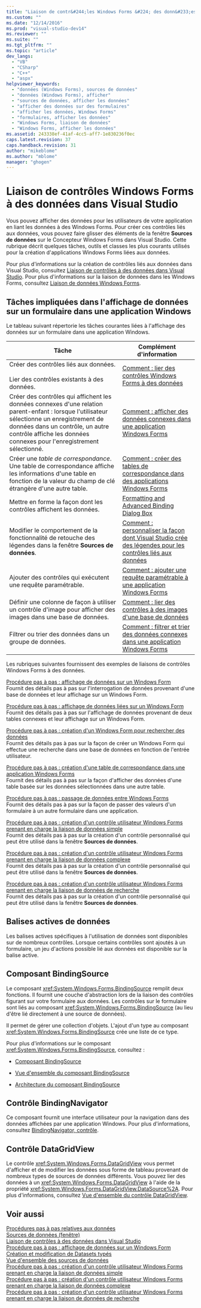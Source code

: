 ```yaml
---
title: "Liaison de contr&#244;les Windows Forms &#224; des donn&#233;es dans Visual Studio | Microsoft Docs"
ms.custom: ""
ms.date: "12/14/2016"
ms.prod: "visual-studio-dev14"
ms.reviewer: ""
ms.suite: ""
ms.tgt_pltfrm: ""
ms.topic: "article"
dev_langs: 
  - "VB"
  - "CSharp"
  - "C++"
  - "aspx"
helpviewer_keywords: 
  - "données (Windows Forms), sources de données"
  - "données (Windows Forms), afficher"
  - "sources de données, afficher les données"
  - "afficher des données sur des formulaires"
  - "afficher les données, Windows Forms"
  - "formulaires, afficher les données"
  - "Windows Forms, liaison de données"
  - "Windows Forms, afficher les données"
ms.assetid: 243338ef-41af-4cc5-aff7-1e830236f0ec
caps.latest.revision: 37
caps.handback.revision: 31
author: "mikeblome"
ms.author: "mblome"
manager: "ghogen"
---
```

# Liaison de contr&#244;les Windows Forms &#224; des donn&#233;es dans Visual Studio
Vous pouvez afficher des données pour les utilisateurs de votre application en liant les données à des Windows Forms.  Pour créer ces contrôles liés aux données, vous pouvez faire glisser des éléments de la fenêtre **Sources de données** sur le Concepteur Windows Forms dans Visual Studio.  Cette rubrique décrit quelques tâches, outils et classes les plus courants utilisés pour la création d'applications Windows Forms liées aux données.  
  
 Pour plus d'informations sur la création de contrôles liés aux données dans Visual Studio, consultez [Liaison de contrôles à des données dans Visual Studio](../data-tools/bind-controls-to-data-in-visual-studio.md).  Pour plus d'informations sur la liaison de données dans les Windows Forms, consultez [Liaison de données Windows Forms](../Topic/Windows%20Forms%20Data%20Binding.md).  
  
## Tâches impliquées dans l'affichage de données sur un formulaire dans une application Windows  
 Le tableau suivant répertorie les tâches courantes liées à l'affichage des données sur un formulaire dans une application Windows.  
  
|Tâche|Complément d'information|  
|-----------|------------------------------|  
|Créer des contrôles liés aux données.<br /><br /> Lier des contrôles existants à des données.|[Comment : lier des contrôles Windows Forms à des données](../data-tools/bind-windows-forms-controls-to-data.md)|  
|Créer des contrôles qui affichent les données connexes d'une relation parent\-enfant : lorsque l'utilisateur sélectionne un enregistrement de données dans un contrôle, un autre contrôle affiche les données connexes pour l'enregistrement sélectionné.|[Comment : afficher des données connexes dans une application Windows Forms](../Topic/How%20to:%20Display%20Related%20Data%20in%20a%20Windows%20Forms%20Application.md)|  
|Créer une *table de correspondance*.  Une table de correspondance affiche les informations d'une table en fonction de la valeur du champ de clé étrangère d'une autre table.|[Comment : créer des tables de correspondance dans des applications Windows Forms](../data-tools/create-lookup-tables-in-windows-forms-applications.md)|  
|Mettre en forme la façon dont les contrôles affichent les données.|[Formatting and Advanced Binding Dialog Box](http://msdn.microsoft.com/fr-fr/42638120-9e6f-436b-985f-4036664230fd)|  
|Modifier le comportement de la fonctionnalité de retouche des légendes dans la fenêtre **Sources de données**.|[Comment : personnaliser la façon dont Visual Studio crée des légendes pour les contrôles liés aux données](../data-tools/customize-how-visual-studio-creates-captions-for-data-bound-controls.md)|  
|Ajouter des contrôles qui exécutent une requête paramétrable.|[Comment : ajouter une requête paramétrable à une application Windows Forms](../Topic/How%20to:%20Add%20a%20Parameterized%20Query%20to%20a%20Windows%20Forms%20Application.md)|  
|Définir une colonne de façon à utiliser un contrôle d'image pour afficher des images dans une base de données.|[Comment : lier des contrôles à des images d'une base de données](../data-tools/bind-controls-to-pictures-from-a-database.md)|  
|Filtrer ou trier des données dans un groupe de données.|[Comment : filtrer et trier des données connexes dans une application Windows Forms](../data-tools/filter-and-sort-data-in-a-windows-forms-application.md)|  
  
 Les rubriques suivantes fournissent des exemples de liaisons de contrôles Windows Forms à des données.  
  
 [Procédure pas à pas : affichage de données sur un Windows Form](../data-tools/walkthrough-displaying-data-on-a-windows-form.md)  
 Fournit des détails pas à pas sur l'interrogation de données provenant d'une base de données et leur affichage sur un Windows Form.  
  
 [Procédure pas à pas : affichage de données liées sur un Windows Form](../Topic/Walkthrough:%20Displaying%20Related%20Data%20on%20a%20Windows%20Form.md)  
 Fournit des détails pas à pas sur l'affichage de données provenant de deux tables connexes et leur affichage sur un Windows Form.  
  
 [Procédure pas à pas : création d'un Windows Form pour rechercher des données](../data-tools/create-a-windows-form-to-search-data.md)  
 Fournit des détails pas à pas sur la façon de créer un Windows Form qui effectue une recherche dans une base de données en fonction de l'entrée utilisateur.  
  
 [Procédure pas à pas : création d'une table de correspondance dans une application Windows Forms](../Topic/Walkthrough:%20Creating%20a%20Lookup%20Table%20in%20a%20Windows%20Forms%20Application.md)  
 Fournit des détails pas à pas sur la façon d'afficher des données d'une table basée sur les données sélectionnées dans une autre table.  
  
 [Procédure pas à pas : passage de données entre Windows Forms](../data-tools/pass-data-between-forms.md)  
 Fournit des détails pas à pas sur la façon de passer des valeurs d'un formulaire à un autre formulaire dans une application.  
  
 [Procédure pas à pas : création d'un contrôle utilisateur Windows Forms prenant en charge la liaison de données simple](../data-tools/create-a-windows-forms-user-control-that-supports-simple-data-binding.md)  
 Fournit des détails pas à pas sur la création d'un contrôle personnalisé qui peut être utilisé dans la fenêtre **Sources de données**.  
  
 [Procédure pas à pas : création d'un contrôle utilisateur Windows Forms prenant en charge la liaison de données complexe](../data-tools/create-a-windows-forms-user-control-that-supports-complex-data-binding.md)  
 Fournit des détails pas à pas sur la création d'un contrôle personnalisé qui peut être utilisé dans la fenêtre **Sources de données**.  
  
 [Procédure pas à pas : création d'un contrôle utilisateur Windows Forms prenant en charge la liaison de données de recherche](../data-tools/create-a-windows-forms-user-control-that-supports-lookup-data-binding.md)  
 Fournit des détails pas à pas sur la création d'un contrôle personnalisé qui peut être utilisé dans la fenêtre **Sources de données**.  
  
## Balises actives de données  
 Les balises actives spécifiques à l'utilisation de données sont disponibles sur de nombreux contrôles.  Lorsque certains contrôles sont ajoutés à un formulaire, un jeu d'actions possible lié aux données est disponible sur la balise active.  
  
## Composant BindingSource  
 Le composant <xref:System.Windows.Forms.BindingSource> remplit deux fonctions.  Il fournit une couche d'abstraction lors de la liaison des contrôles figurant sur votre formulaire aux données.  Les contrôles sur le formulaire sont liés au composant <xref:System.Windows.Forms.BindingSource> \(au lieu d'être lié directement à une source de données\).  
  
 Il permet de gérer une collection d'objets.  L'ajout d'un type au composant <xref:System.Windows.Forms.BindingSource> crée une liste de ce type.  
  
 Pour plus d'informations sur le composant <xref:System.Windows.Forms.BindingSource>, consultez :  
  
-   [Composant BindingSource](../Topic/BindingSource%20Component.md)  
  
-   [Vue d'ensemble du composant BindingSource](../Topic/BindingSource%20Component%20Overview.md)  
  
-   [Architecture du composant BindingSource](../Topic/BindingSource%20Component%20Architecture.md)  
  
## Contrôle BindingNavigator  
 Ce composant fournit une interface utilisateur pour la navigation dans des données affichées par une application Windows.  Pour plus d'informations, consultez [BindingNavigator, contrôle](../Topic/BindingNavigator%20Control%20\(Windows%20Forms\).md).  
  
## Contrôle DataGridView  
 Le contrôle <xref:System.Windows.Forms.DataGridView> vous permet d'afficher et de modifier les données sous forme de tableau provenant de nombreux types de sources de données différents.  Vous pouvez lier des données à un <xref:System.Windows.Forms.DataGridView> à l'aide de la propriété <xref:System.Windows.Forms.DataGridView.DataSource%2A>.  Pour plus d'informations, consultez [Vue d'ensemble du contrôle DataGridView](../Topic/DataGridView%20Control%20Overview%20\(Windows%20Forms\).md).  
  
## Voir aussi  
 [Procédures pas à pas relatives aux données](../Topic/Data%20Walkthroughs.md)   
 [Sources de données \(fenêtre\)](../Topic/Data%20Sources%20Window.md)   
 [Liaison de contrôles à des données dans Visual Studio](../data-tools/bind-controls-to-data-in-visual-studio.md)   
 [Procédure pas à pas : affichage de données sur un Windows Form](../data-tools/walkthrough-displaying-data-on-a-windows-form.md)   
 [Création et modification de Datasets typés](../data-tools/creating-and-editing-typed-datasets.md)   
 [Vue d'ensemble des sources de données](../data-tools/add-new-data-sources.md)   
 [Procédure pas à pas : création d'un contrôle utilisateur Windows Forms prenant en charge la liaison de données simple](../data-tools/create-a-windows-forms-user-control-that-supports-simple-data-binding.md)   
 [Procédure pas à pas : création d'un contrôle utilisateur Windows Forms prenant en charge la liaison de données complexe](../data-tools/create-a-windows-forms-user-control-that-supports-complex-data-binding.md)   
 [Procédure pas à pas : création d'un contrôle utilisateur Windows Forms prenant en charge la liaison de données de recherche](../data-tools/create-a-windows-forms-user-control-that-supports-lookup-data-binding.md)
